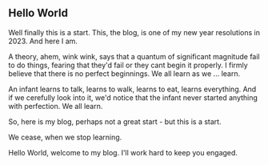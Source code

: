 ## Hello World

Well finally this is a start. This, the blog, is one of my new year resolutions in 2023. And here I am. 

A theory, ahem, wink wink, says that a quantum of significant magnitude fail to do things, fearing that they'd fail or they cant begin it properly. I firmly believe that there is no perfect beginnings. We all learn as we ... learn. 

An infant learns to talk, learns to walk, learns to eat, learns everything. And if we cerefully look into it, we'd notice that the infant never started anything with perfection. We all learn.

So, here is my blog, perhaps not a great start - but this is a start.

We cease, when we stop learning.

Hello World, welcome to my blog. I'll work hard to keep you engaged.
